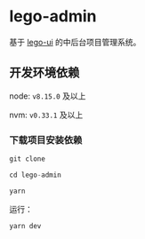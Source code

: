 # lego-admin

基于 [lego-ui](http://172.22.1.88/fe/lego-ui) 的中后台项目管理系统。

## 开发环境依赖 

node: `v8.15.0` 及以上

nvm: `v0.33.1` 及以上

### 下载项目安装依赖 

```js
git clone 

cd lego-admin

yarn
```

运行：

```js
yarn dev
```
